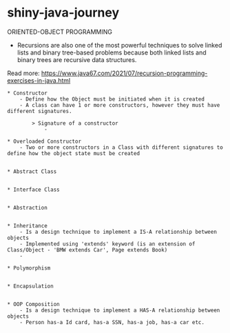 # shiny-java-journey

ORIENTED-OBJECT PROGRAMMING

   * Recursions are also one of the most powerful techniques to solve linked lists and binary tree-based problems because both linked lists and binary trees are recursive data structures. 

Read more: https://www.java67.com/2021/07/recursion-programming-exercises-in-java.html

    * Constructor
        - Define how the Object must be initiated when it is created
        - A class can have 1 or more constructors, however they must have different signatures.

            > Signature of a constructor
                -

    * Overloaded Constructor
        - Two or more constructors in a Class with different signatures to define how the object state must be created


    * Abstract Class


    * Interface Class


    * Abstraction


    * Inheritance
        - Is a design technique to implement a IS-A relationship between objects
        - Implemented using 'extends' keyword (is an extension of Class/Object - 'BMW extends Car', Page extends Book)
        -

    * Polymorphism


    * Encapsulation


    * OOP Composition
        - Is a design technique to implement a HAS-A relationship between objects
        - Person has-a Id card, has-a SSN, has-a job, has-a car etc.
